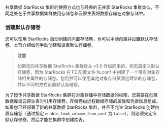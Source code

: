 共享数据 StarRocks 集群的使用方式也与经典的无共享 StarRocks 集群类似，不同之处在于共享数据集群使用存储卷和云原生表将数据存储在对象存储中。

### 创建默认存储卷

您可以使用 StarRocks 自动创建的内置存储卷，也可以手动创建并设置默认存储卷。本节介绍如何手动创建和设置默认存储卷。

> **注意**
>
> 如果您的共享数据 StarRocks 集群是从 v3.0 升级而来的，则无需定义默认存储卷，因为 StarRocks 在 FE 配置文件 fe.conf 中创建了一个带有对象存储相关属性的存储卷。您仍然可以使用其他对象存储资源创建新的存储卷，并以不同的方式设置默认存储卷。

为了授予共享数据 StarRocks 集群在对象存储中存储数据的权限，您需要在创建数据库或云原生表时引用存储卷。存储卷由远程数据存储的属性和凭据信息组成。如果您已经部署了新的共享数据 StarRocks 集群，并且不允许 StarRocks 创建内置存储卷（通过指定 `enable_load_volume_from_conf` 为 `false`），则必须先定义默认存储卷，然后才能在集群中创建库表。